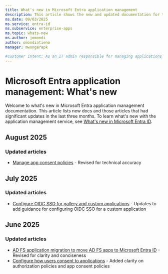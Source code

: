 ```yaml
---
title: What's new in Microsoft Entra application management
description: This article shows the new and updated documentation for the Microsoft Entra application management.
ms.date: 09/03/2025
ms.service: entra-id
ms.subservice: enterprise-apps
ms.topic: whats-new
ms.author: jomondi
author: omondiatieno
manager: mwongerapk

#customer intent: As an IT admin responsible for managing applications in Microsoft Entra ID, I want to stay updated on new documentation and significant updates, so that I can effectively manage and troubleshoot application-related issues in the platform.
---
```


# Microsoft Entra application management: What's new

Welcome to what's new in Microsoft Entra application management documentation. This article lists new docs and those articles that had significant updates in the last three months. To learn what's new with the application management service, see [What's new in Microsoft Entra ID](~/fundamentals/whats-new.md).

## August 2025


### Updated articles

- [Manage app consent policies](manage-app-consent-policies.md) - Revised for technical accuracy


## July 2025

### Updated articles

- [Configure OIDC SSO for gallery and custom applications](add-application-portal-setup-oidc-sso.md) - Updates to add guidance for configuring OIDC SSO for a custom application


## June 2025

### Updated articles

- [AD FS application migration to move AD FS apps to Microsoft Entra ID](migrate-ad-fs-application-howto.md) - Revised for clarity and conciseness
- [Configure how users consent to applications](configure-user-consent.md) - Added clarity on authorization policies and app consent policies



